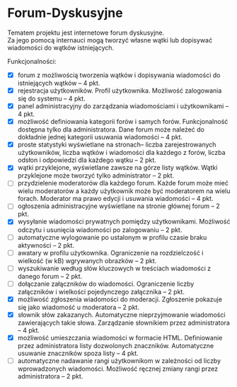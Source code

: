# Forum-Dyskusyjne
Tematem projektu jest internetowe forum dyskusyjne.  
Za jego pomocą internauci mogą tworzyć własne wątki lub dopisywać wiadomości do wątków istniejących.

Funkcjonalności:
- [x] forum z możliwością tworzenia wątków i dopisywania wiadomości do istniejących wątków – 4 pkt.
- [x] rejestracja użytkowników. Profil użytkownika. Możliwość zalogowania się do systemu – 4 pkt.
- [x] panel administracyjny do zarządzania wiadomościami i użytkownikami – 4 pkt.
- [x] możliwość definiowania kategorii forów i samych forów. Funkcjonalność dostępna tylko dla
administratora. Dane forum może należeć do dokładnie jednej kategorii
usuwania wiadomości – 4 pkt.
- [x] proste statystyki wyświetlane na stronach– liczba zarejestrowanych użytkowników, liczba
wątków i wiadomości dla każdego z forów, liczba odsłon i odpowiedzi dla każdego wątku – 2 pkt.
- [x] wątki przyklejone, wyświetlane zawsze na górze listy wątków. Wątki przyklejone może
tworzyć tylko administrator – 2 pkt.
- [ ] przydzielenie moderatorów dla każdego forum. Każde forum może mieć wielu moderatorów
a każdy użytkownik może być moderatorem na wielu forach. Moderator ma prawo edycji i usuwania wiadomości – 4 pkt.
- [ ] ogłoszenia administracyjne wyświetlane na stronie głównej forum – 2 pkt.
- [x] wysyłanie wiadomości prywatnych pomiędzy użytkownikami. Możliwość odczytu i
usunięcia wiadomości po zalogowaniu – 2 pkt.
- [ ] automatyczne wylogowanie po ustalonym w profilu czasie braku aktywności – 2 pkt.
- [ ] awatary w profilu użytkownika. Ograniczenie na rozdzielczość i wielkość (w kB)
wgrywanych obrazków – 2 pkt.
- [ ] wyszukiwanie według słów kluczowych w treściach wiadomości z danego forum – 2 pkt.
- [ ] dołączanie załączników do wiadomości. Ograniczenie liczby załączników i wielkości
pojedynczego załącznika – 2 pkt.
- [x] możliwość zgłoszenia wiadomości do moderacji. Zgłoszenie pokazuje się jako wiadomość u
moderatora – 2 pkt.
- [x] słownik słów zakazanych. Automatyczne nieprzyjmowanie wiadomości zawierających takie
słowa. Zarządzanie słownikiem przez administratora – 4 pkt.
- [x] możliwość umieszczania wiadomości w formacie HTML. Definiowanie przez
administratora listy dozwolonych znaczników. Automatyczne usuwanie znaczników spoza
listy – 4 pkt.
- [ ] automatyczne nadawanie rangi użytkownikom w zależności od liczby wprowadzonych
wiadomości. Możliwość ręcznej zmiany rangi przez administratora – 2 pkt.
